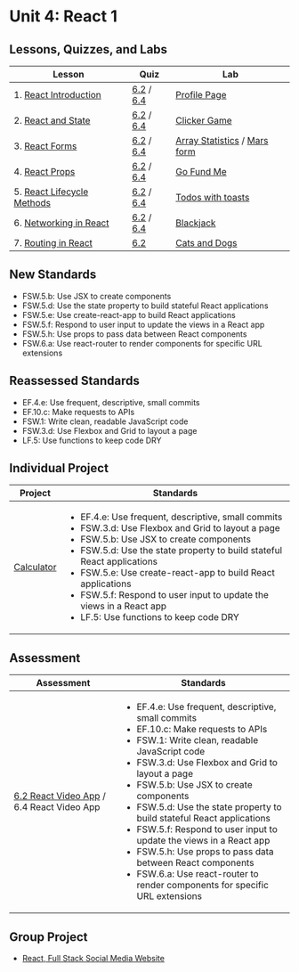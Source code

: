 # Unit 4: React 1

## Lessons, Quizzes, and Labs

| Lesson | Quiz | Lab |
| --- | --- | --- |
| 1. [React Introduction](https://github.com/joinpursuit/Pursuit-Core-Web/tree/master/react/react_intro) | [6.2](https://canvas.instructure.com/courses/1605748/quizzes/4462121) / [6.4](https://canvas.instructure.com/courses/1705731/quizzes/4655726) | [Profile Page](https://github.com/joinpursuit/Pursuit-Core-Web-React-Introduction-Lab) |
| 2. [React and State](./react_events/README.md) | [6.2](https://canvas.instructure.com/courses/1605748/quizzes/4477601) / [6.4](https://canvas.instructure.com/courses/1705731/quizzes/4655727) | [Clicker Game](https://github.com/joinpursuit/Pursuit-Core-Web-React-State-Lab) |
| 3. [React Forms](https://github.com/joinpursuit/Pursuit-Core-Web/tree/master/react/react_forms) | [6.2](https://canvas.instructure.com/courses/1605748/assignments/13127884) / [6.4](https://canvas.instructure.com/courses/1705731/quizzes/4655725) | [Array Statistics](https://github.com/joinpursuit/Pursuit-Core-Web-React-Forms-Lab) / [Mars form](https://github.com/joinpursuit/Pursuit-Core-Web-Mars-Form-Lab) |
| 4. [React Props](https://github.com/joinpursuit/Pursuit-Core-Web/tree/master/react/props_and_component_structure) | [6.2](https://canvas.instructure.com/courses/1605748/quizzes/4491891) / [6.4](https://canvas.instructure.com/courses/1705731/quizzes/4655724) | [Go Fund Me](https://github.com/joinpursuit/Pursuit-Core-Web-Props-Lab) |
| 5. [React Lifecycle Methods](https://github.com/joinpursuit/Pursuit-Core-Web/tree/master/react/lifecycle_methods) | [6.2](https://canvas.instructure.com/courses/1605748/quizzes/4501660) / [6.4](https://canvas.instructure.com/courses/1705731/quizzes/4655722) | [Todos with toasts](https://github.com/joinpursuit/Pursuit-Core-Web-React-Lifecycles-Lab/tree/master) |
| 6. [Networking in React](https://github.com/joinpursuit/Pursuit-Core-Web/tree/master/react/react_networking) | [6.2](https://canvas.instructure.com/courses/1605748/assignments/13261311) / [6.4](https://canvas.instructure.com/courses/1705731/quizzes/4655723) | [Blackjack](https://github.com/joinpursuit/Pursuit-Core-Web-React-Networking-Lab) |
| 7. [Routing in React](https://github.com/joinpursuit/Pursuit-Core-Web/tree/master/react/react_routing) | [6.2](https://canvas.instructure.com/courses/1605748/assignments/13262987) | [Cats and Dogs](https://github.com/joinpursuit/Pursuit-Core-Web-React-Routing-Lab/blob/master/README.md) |

## New Standards

<ul><li>FSW.5.b: Use JSX to create components</li><li>FSW.5.d: Use the state property to build stateful React applications</li><li>FSW.5.e: Use create-react-app to build React applications</li><li>FSW.5.f: Respond to user input to update the views in a React app</li><li>FSW.5.h: Use props to pass data between React components</li><li>FSW.6.a: Use react-router to render components for specific URL extensions</li></ul>

## Reassessed Standards

<ul><li>EF.4.e: Use frequent, descriptive, small commits</li><li>EF.10.c: Make requests to APIs</li><li>FSW.1: Write clean, readable JavaScript code</li><li>FSW.3.d: Use Flexbox and Grid to layout a page</li><li>LF.5: Use functions to keep code DRY</li></ul>

## Individual Project

| Project | Standards |
| --- | --- |
| [Calculator](https://github.com/joinpursuit/Pursuit-Core-Web-React-Calculator-Lab) | <ul><li>EF.4.e: Use frequent, descriptive, small commits</li><li>FSW.3.d: Use Flexbox and Grid to layout a page</li><li>FSW.5.b: Use JSX to create components</li><li>FSW.5.d: Use the state property to build stateful React applications</li><li>FSW.5.e: Use create-react-app to build React applications</li><li>FSW.5.f: Respond to user input to update the views in a React app</li><li>LF.5: Use functions to keep code DRY</li></ul> |

## Assessment

| Assessment | Standards |
| --- | --- |
| [6.2 React Video App](https://canvas.instructure.com/courses/1605748/assignments/13393999) / 6.4 React Video App | <ul><li>EF.4.e: Use frequent, descriptive, small commits</li><li>EF.10.c: Make requests to APIs</li><li>FSW.1: Write clean, readable JavaScript code</li><li>FSW.3.d: Use Flexbox and Grid to layout a page</li><li>FSW.5.b: Use JSX to create components</li><li>FSW.5.d: Use the state property to build stateful React applications</li><li>FSW.5.f: Respond to user input to update the views in a React app</li><li>FSW.5.h: Use props to pass data between React components</li><li>FSW.6.a: Use react-router to render components for specific URL extensions</li></ul> |

## Group Project

- [React, Full Stack Social Media Website](https://github.com/joinpursuit/Pursuit-Core-Web-React-Group-Project/blob/master/README.md)
